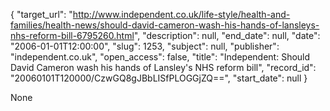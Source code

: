 {
  "target_url": "http://www.independent.co.uk/life-style/health-and-families/health-news/should-david-cameron-wash-his-hands-of-lansleys-nhs-reform-bill-6795260.html", 
  "description": null, 
  "end_date": null, 
  "date": "2006-01-01T12:00:00", 
  "slug": 1253, 
  "subject": null, 
  "publisher": "independent.co.uk", 
  "open_access": false, 
  "title": "Independent: Should David Cameron wash his hands of Lansley's NHS reform bill", 
  "record_id": "20060101T120000/CzwGQ8gJBbLISfPLOGGjZQ==", 
  "start_date": null
}

None
